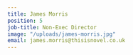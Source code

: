 ```yaml
---
title: James Morris
position: 5
job-title: Non-Exec Director
image: "/uploads/james-morris.jpg"
email: james.morris@thisisnovel.co.uk
---
```


